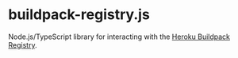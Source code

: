 # buildpack-registry.js
Node.js/TypeScript library for interacting with the [Heroku Buildpack Registry](https://devcenter.heroku.com/articles/buildpack-registry).
